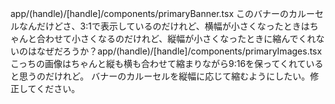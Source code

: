 app/(handle)/[handle]/components/primaryBanner.tsx このバナーのカルーセルなんだけどさ、3:1で表示しているのだけれど、横幅が小さくなったときはちゃんと合わせて小さくなるのだけれど、縦幅が小さくなったときに縮んでくれないのはなぜだろうか？app/(handle)/[handle]/components/primaryImages.tsxこっちの画像はちゃんと縦も横も合わせて縮まりながら9:16を保ってくれていると思うのだけれど。
バナーのカルーセルを縦幅に応じて縮むようにしたい。修正してください。